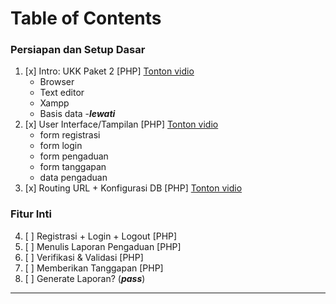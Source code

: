 # Table of Contents
### Persiapan dan Setup Dasar
1. [x] Intro: UKK Paket 2 [PHP] [Tonton vidio](https://youtu.be/459JCMflWPQ)
    - Browser
    - Text editor
    - Xampp
    - Basis data -***lewati***
2. [x] User Interface/Tampilan [PHP] [Tonton vidio](https://youtu.be/2id35rquz3M)
    - form registrasi
    - form login
    - form pengaduan
    - form tanggapan
    - data pengaduan
3. [x] Routing URL + Konfigurasi DB [PHP] [Tonton vidio](https://youtu.be/FJhNg80NF_o)

### Fitur Inti
4. [ ] Registrasi + Login + Logout [PHP]
5. [ ] Menulis Laporan Pengaduan [PHP]
6. [ ] Verifikasi & Validasi [PHP]
7. [ ] Memberikan Tanggapan [PHP]
8. [ ] Generate Laporan? (***pass***)

---

